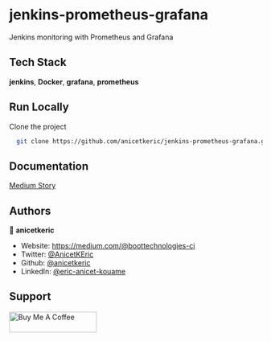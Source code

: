 # jenkins-prometheus-grafana

Jenkins monitoring with Prometheus and Grafana

## Tech Stack

**jenkins**, **Docker**, **grafana**, **prometheus**

## Run Locally

Clone the project

```bash
  git clone https://github.com/anicetkeric/jenkins-prometheus-grafana.git
```

## Documentation

[Medium Story](https://boottechnologies-ci.medium.com/jenkins-monitoring-with-prometheus-and-grafana-7fe634c2fe55)

## Authors

👤 **anicetkeric**

* Website: https://medium.com/@boottechnologies-ci
* Twitter: [@AnicetKEric](https://twitter.com/AnicetKEric)
* Github: [@anicetkeric](https://github.com/anicetkeric)
* LinkedIn: [@eric-anicet-kouame](https://linkedin.com/in/eric-anicet-kouame-49029577)

## Support
<a href="https://www.buymeacoffee.com/boottechnou" target="_blank"><img src="https://cdn.buymeacoffee.com/buttons/default-orange.png" alt="Buy Me A Coffee" height="41" width="174"></a>

